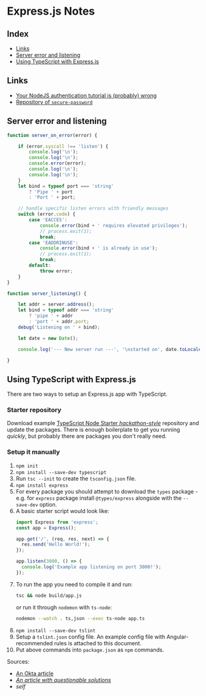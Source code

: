 # Express.js Notes

## Index

  - [Links](#links)
  - [Server error and listening](#server-error-and-listening)
  - [Using TypeScript with Express.js](#using-typescript-with-expressjs)

## Links

  - [Your NodeJS authentication tutorial is (probably) wrong](https://hackernoon.com/your-node-js-authentication-tutorial-is-wrong-f1a3bf831a46)
  - [Repository of `secure-password`](https://github.com/emilbayes/secure-password)

## Server error and listening

```javascript
function server_on_error(error) {

    if (error.syscall !== 'listen') {
        console.log('\n');
        console.log('\n');
        console.error(error);
        console.log('\n');
        console.log('\n');
    }
    let bind = typeof port === 'string'
        ? 'Pipe ' + port
        : 'Port ' + port;

    // handle specific listen errors with friendly messages
    switch (error.code) {
        case 'EACCES':
            console.error(bind + ' requires elevated privileges');
            // process.exit(1);
            break;
        case 'EADDRINUSE':
            console.error(bind + ' is already in use');
            // process.exit(1);
            break;
        default:
            throw error;
    }
}

function server_listening() {

    let addr = server.address();
    let bind = typeof addr === 'string'
        ? 'pipe ' + addr
        : 'port ' + addr.port;
    debug('Listening on ' + bind);

    let date = new Date();

    console.log('--- New server run ---', '\nstarted on', date.toLocaleString(), '\n\n');

}
```

## Using TypeScript with Express.js

There are two ways to setup an Express.js app with TypeScript.

### Starter repository

Download example [TypeScript Node Starter *hackathon-style*](https://github.com/microsoft/TypeScript-Node-Starter) repository and update the packages. There is enough boilerplate to get you running *quickly*, but probably there are packages you don't really need.

### Setup it manually

1. `npm init`
2. `npm install --save-dev typescript`
3. Run `tsc --init` to create the `tsconfig.json` file.
4. `npm install express`
5. For every package you should attempt to download the `types` package - e.g. for `express` package install `@types/express` alongside with the `--save-dev` option.
6. A basic starter script would look like:
    ```typescript
    import Express from 'express';
    const app = Express();

    app.get('/', (req, res, next) => {
      res.send('Hello World!');
    });

    app.listen(3000, () => {
      console.log('Example app listening on port 3000!');
    });
    ```
7. To run the app you need to compile it and run:
    ```bash
    tsc && node build/app.js
    ```
   or run it through `nodemon` with `ts-node`:
   ```bash
   nodemon --watch . ts,json --exec ts-node app.ts
   ```
8. `npm install --save-dev tslint`
9. Setup a `tslint.json` config file. An example config file with Angular-recommended rules is attached to this document.
10. Put above commands into `package.json` as `npm` commands.

Sources:
- [An Okta article](https://developer.okta.com/blog/2018/11/15/node-express-typescript)
- [*An article with questionable solutions*](https://medium.com/javascript-in-plain-english/typescript-with-node-and-express-js-why-when-and-how-eb6bc73edd5d)
- *self*
